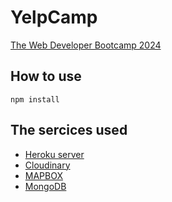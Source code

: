 # YelpCamp

[The Web Developer Bootcamp 2024](https://www.udemy.com/share/101W9C/)

## How to use

``` console
npm install
```

## The sercices used

* [Heroku server](https://devcenter.heroku.com/)
* [Cloudinary](https://cloudinary.com/)
* [MAPBOX](https://www.maptiler.com/)
* [MongoDB](https://cloud.mongodb.com/)
